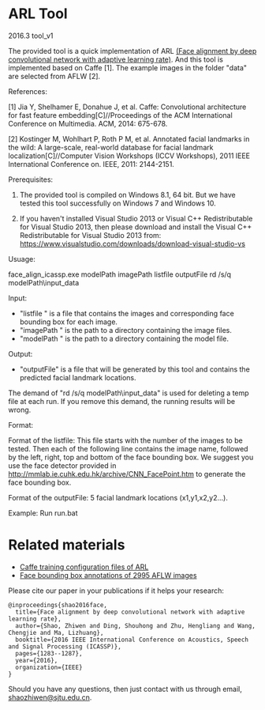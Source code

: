 # ARL Tool
2016.3 tool_v1


The provided tool is a quick implementation of ARL [(Face alignment by deep convolutional network with adaptive learning rate)](https://zhiwenshao.github.io/pdfs/projects/2016/shao2016face.pdf). And this tool is implemented based on Caffe [1]. The example images in the folder "data" are selected from AFLW [2].

References:

[1] Jia Y, Shelhamer E, Donahue J, et al. Caffe: Convolutional architecture for fast feature embedding[C]//Proceedings of the ACM International Conference on Multimedia. ACM, 2014: 675-678.

[2] Kostinger M, Wohlhart P, Roth P M, et al. Annotated facial landmarks in the wild: A large-scale, real-world database for facial landmark localization[C]//Computer Vision Workshops (ICCV Workshops), 2011 IEEE International Conference on. IEEE, 2011: 2144-2151.

Prerequisites:

1. The provided tool is compiled on Windows 8.1, 64 bit. But we have tested this tool successfully on Windows 7 and Windows 10.  

2. If you haven't installed Visual Studio 2013 or Visual C++ Redistributable for Visual Studio 2013, then please download and install the Visual C++ Redistributable for Visual Studio 2013 from: https://www.visualstudio.com/downloads/download-visual-studio-vs

Usuage:

face_align_icassp.exe modelPath imagePath listfile outputFile
rd /s/q modelPath\\input_data

Input:
- "listfile " is a file that contains the images and corresponding face bounding box for each image. 
- "imagePath " is the path to a directory containing the image files.
- "modelPath " is the path to a directory containing the model file.

Output:
- "outputFile" is a file that will be generated by this tool and contains the predicted facial landmark locations.

The demand of "rd /s/q modelPath\\input_data" is used for deleting a temp file at each run. If you remove this demand, the running results will be wrong.  

Format:

Format of the listfile:
This file starts with the number of the images to be tested.
Then each of the following line contains the image name, followed by the left, right, top and bottom of the face bounding box.
We suggest you use the face detector provided in http://mmlab.ie.cuhk.edu.hk/archive/CNN_FacePoint.htm to generate the face bounding box.

Format of the outputFile:
5 facial landmark locations (x1,y1,x2,y2...).

Example:
Run run.bat

# Related materials
- [Caffe training configuration files of ARL](https://github.com/ZhiwenShao/ARL-configuration)
- [Face bounding box annotations of 2995 AFLW images](https://github.com/ZhiwenShao/AFLW_bbox_annotation)

Please cite our paper in your publications if it helps your research:
```
@inproceedings{shao2016face,
  title={Face alignment by deep convolutional network with adaptive learning rate},
  author={Shao, Zhiwen and Ding, Shouhong and Zhu, Hengliang and Wang, Chengjie and Ma, Lizhuang},
  booktitle={2016 IEEE International Conference on Acoustics, Speech and Signal Processing (ICASSP)},
  pages={1283--1287},
  year={2016},
  organization={IEEE}
}
```

Should you have any questions, then just contact with us through email, shaozhiwen@sjtu.edu.cn.
